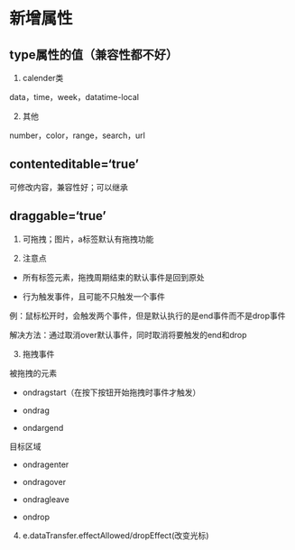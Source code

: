 # 新增属性

## type属性的值（兼容性都不好）

1. calender类

data，time，week，datatime-local

2. 其他

number，color，range，search，url

## contenteditable=‘true’

可修改内容，兼容性好；可以继承

## draggable=‘true’

1. 可拖拽；图片，a标签默认有拖拽功能

2. 注意点

- 所有标签元素，拖拽周期结束的默认事件是回到原处

- 行为触发事件，且可能不只触发一个事件

例：鼠标松开时，会触发两个事件，但是默认执行的是end事件而不是drop事件

解决方法：通过取消over默认事件，同时取消将要触发的end和drop

3. 拖拽事件

被拖拽的元素

- ondragstart（在按下按钮开始拖拽时事件才触发）

- ondrag

- ondargend

目标区域

- ondragenter

- ondragover

- ondragleave

- ondrop

4. e.dataTransfer.effectAllowed/dropEffect(改变光标)

